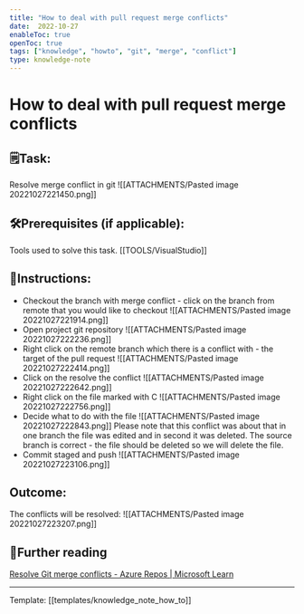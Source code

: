 ```yaml
---
title: "How to deal with pull request merge conflicts"
date:  2022-10-27
enableToc: true
openToc: true
tags: ["knowledge", "howto", "git", "merge", "conflict"]
type: knowledge-note
---
```


# How to deal with pull request merge conflicts

## 🗒️Task:
Resolve merge conflict in git
![[ATTACHMENTS/Pasted image 20221027221450.png]]

## 🛠️Prerequisites (if applicable): 
Tools used to solve this task. [[TOOLS/VisualStudio]]

## 📝Instructions:
-   Checkout the branch with merge conflict - click on the branch from remote that you would like to checkout
![[ATTACHMENTS/Pasted image 20221027221914.png]]
-   Open project git repository 
![[ATTACHMENTS/Pasted image 20221027222236.png]]
- Right click on the remote branch which there is a conflict with - the target of the pull request
![[ATTACHMENTS/Pasted image 20221027222414.png]]
-   Click on the resolve the conflict
![[ATTACHMENTS/Pasted image 20221027222642.png]]
- Right click on the file marked with C
![[ATTACHMENTS/Pasted image 20221027222756.png]]
- Decide what to do with the file
![[ATTACHMENTS/Pasted image 20221027222843.png]]
Please note that this conflict was about that in one branch the file was edited and in second it was deleted. The source branch is correct - the file should be deleted so we will delete the file.
- Commit staged and push
![[ATTACHMENTS/Pasted image 20221027223106.png]]

## Outcome:
The conflicts will be resolved:
![[ATTACHMENTS/Pasted image 20221027223207.png]]

## 📖Further reading
[Resolve Git merge conflicts - Azure Repos | Microsoft Learn](https://learn.microsoft.com/en-us/azure/devops/repos/git/merging?view=azure-devops&tabs=visual-studio-2022)

---
Template: [[templates/knowledge_note_how_to]]
